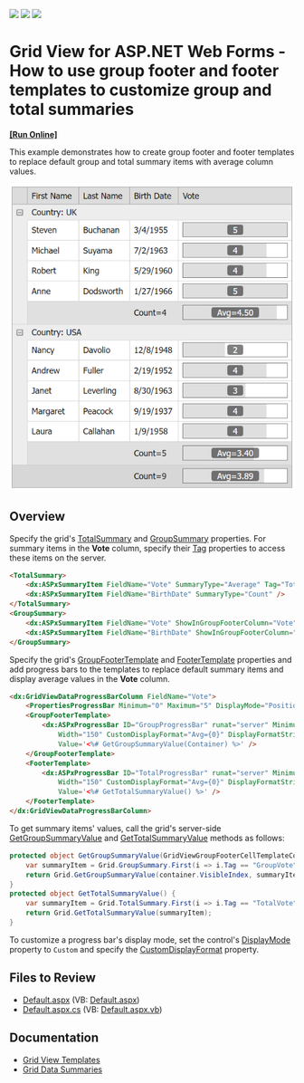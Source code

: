 <!-- default badges list -->
![](https://img.shields.io/endpoint?url=https://codecentral.devexpress.com/api/v1/VersionRange/128536641/13.1.4%2B)
[![](https://img.shields.io/badge/Open_in_DevExpress_Support_Center-FF7200?style=flat-square&logo=DevExpress&logoColor=white)](https://supportcenter.devexpress.com/ticket/details/E4153)
[![](https://img.shields.io/badge/📖_How_to_use_DevExpress_Examples-e9f6fc?style=flat-square)](https://docs.devexpress.com/GeneralInformation/403183)
<!-- default badges end -->
# Grid View for ASP.NET Web Forms - How to use group footer and footer templates to customize group and total summaries
<!-- run online -->
**[[Run Online]](https://codecentral.devexpress.com/e4153/)**
<!-- run online end -->

This example demonstrates how to create group footer and footer templates to replace default group and total summary items with average column values.

![Customize summary items](CustomizeSummaryItems.png)

## Overview

Specify the grid's [TotalSummary](https://docs.devexpress.com/AspNet/DevExpress.Web.ASPxGridView.TotalSummary) and [GroupSummary](https://docs.devexpress.com/AspNet/DevExpress.Web.ASPxGridView.GroupSummary) properties. For summary items in the **Vote** column, specify their [Tag](https://docs.devexpress.com/AspNet/DevExpress.Web.ASPxSummaryItemBase.Tag) properties to access these items on the server.

```aspx
<TotalSummary>
    <dx:ASPxSummaryItem FieldName="Vote" SummaryType="Average" Tag="TotalVote" />
    <dx:ASPxSummaryItem FieldName="BirthDate" SummaryType="Count" />
</TotalSummary>
<GroupSummary>
    <dx:ASPxSummaryItem FieldName="Vote" ShowInGroupFooterColumn="Vote" SummaryType="Average" Tag="GroupVote" />
    <dx:ASPxSummaryItem FieldName="BirthDate" ShowInGroupFooterColumn="BirthDate" SummaryType="Count" />
</GroupSummary>
```

Specify the grid's [GroupFooterTemplate](https://docs.devexpress.com/AspNet/DevExpress.Web.GridViewColumn.GroupFooterTemplate) and [FooterTemplate](https://docs.devexpress.com/AspNet/DevExpress.Web.GridViewColumn.FooterTemplate) properties and add progress bars to the templates to replace default summary items and display average values in the **Vote** column.

```aspx
<dx:GridViewDataProgressBarColumn FieldName="Vote">
    <PropertiesProgressBar Minimum="0" Maximum="5" DisplayMode="Position" Width="150" />
    <GroupFooterTemplate>
        <dx:ASPxProgressBar ID="GroupProgressBar" runat="server" Minimum="0" Maximum="5" DisplayMode="Custom" 
            Width="150" CustomDisplayFormat="Avg={0}" DisplayFormatString="{0:N2}" 
            Value='<%# GetGroupSummaryValue(Container) %>' />
    </GroupFooterTemplate>
    <FooterTemplate>
        <dx:ASPxProgressBar ID="TotalProgressBar" runat="server" Minimum="0" Maximum="5" DisplayMode="Custom" 
            Width="150" CustomDisplayFormat="Avg={0}" DisplayFormatString="{0:N2}"
            Value='<%# GetTotalSummaryValue() %>' />
    </FooterTemplate>
</dx:GridViewDataProgressBarColumn>
```

To get summary items' values, call the grid's server-side [GetGroupSummaryValue](https://docs.devexpress.com/AspNet/DevExpress.Web.ASPxGridView.GetGroupSummaryValue(System.Int32-DevExpress.Web.ASPxSummaryItem)) and [GetTotalSummaryValue](https://docs.devexpress.com/AspNet/DevExpress.Web.ASPxGridView.GetTotalSummaryValue(DevExpress.Web.ASPxSummaryItem)) methods as follows:

```cs
protected object GetGroupSummaryValue(GridViewGroupFooterCellTemplateContainer container) {
    var summaryItem = Grid.GroupSummary.First(i => i.Tag == "GroupVote");
    return Grid.GetGroupSummaryValue(container.VisibleIndex, summaryItem);
}
protected object GetTotalSummaryValue() {
    var summaryItem = Grid.TotalSummary.First(i => i.Tag == "TotalVote");
    return Grid.GetTotalSummaryValue(summaryItem);
}
```

To customize a progress bar's display mode, set the control's [DisplayMode](https://docs.devexpress.com/AspNet/DevExpress.Web.ASPxProgressBar.DisplayMode) property to `Custom` and specify the [CustomDisplayFormat](https://docs.devexpress.com/AspNet/DevExpress.Web.ASPxProgressBar.CustomDisplayFormat) property.

## Files to Review

* [Default.aspx](./CS/WebSite/Default.aspx) (VB: [Default.aspx](./VB/WebSite/Default.aspx))
* [Default.aspx.cs](./CS/WebSite/Default.aspx.cs) (VB: [Default.aspx.vb](./VB/WebSite/Default.aspx.vb))

## Documentation

* [Grid View Templates](https://docs.devexpress.com/AspNet/3718/components/grid-view/concepts/templates)
* [Grid Data Summaries](https://docs.devexpress.com/AspNet/3717/components/grid-view/concepts/use-data-summaries)
